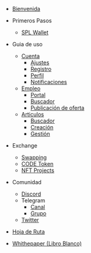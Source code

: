 * [Bienvenida](README.md) <!-- need to work in this -->


* Primeros Pasos
  * [SPL Wallet](./getting-started/spl-wallet.md)


* Guia de uso
  * [Cuenta]()
    * [Ajustes](./guides/account/settings.md)
    * [Registro](./guides/account/signup.md)
    * [Perfil](./guides/account/profile.md)
    * [Notificaciones](./guides/account/notification.md)
  * [Empleo]()
    * [Portal](./guides/jobs/board.md)
    * [Buscador](./guides/jobs/search-engine.md)
    * [Publicación de oferta](./guides/jobs/job-post.md)
  * [Articulos]()
    * [Buscador](./guides/blog/search-engine.md)
    * [Creación](./guides/blog/blogpost.md)
    * [Gestión](./guides/blog/posts-management.md)


* Exchange
  * [Swapping](./exchange/swapping.md)
  * [CODE Token](./exchange/code-token.md)
  * [NFT Projects](./echange/nft-projects.md)


* Comunidad
  * [Discord](https://discord.gg/eWTXzPrsJ3)
  * Telegram
    * [Canal](https://t.me/codenjobs)
    * [Grupo](https://t.me/codenjobsgroup)
  * [Twitter](https://twitter.com/codenjobs)


* [Hoja de Ruta](./roadmap.md)
* [Whithepaper (Libro Blanco)](https://www.codenjobs.com/company/whitepaper)

<!-- badges -->

<!-- [![License](https://img.shields.io/badge/License-MIT-yellow.svg)](LICENSE) -->